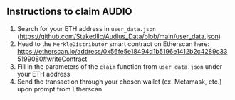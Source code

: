 ## Instructions to claim AUDIO
1. Search for your ETH address in `user_data.json` (https://github.com/Stakedllc/Audius_Data/blob/main/user_data.json)
2. Head to the `MerkleDistributor` smart contract on Etherscan here: https://etherscan.io/address/0x56fe5e18494d1b5196e1412b2c4289c335199080#writeContract
3. Fill in the parameters of the `claim` function from `user_data.json` under your ETH address
4. Send the transaction through your chosen wallet (ex. Metamask, etc.) upon prompt from Etherscan 

